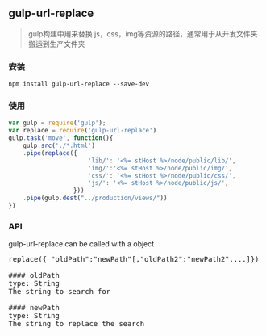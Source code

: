 ## gulp-url-replace
> gulp构建中用来替换 js，css，img等资源的路径，通常用于从开发文件夹搬运到生产文件夹

### 安装
```shell
npm install gulp-url-replace --save-dev
```

### 使用
```js
var gulp = require('gulp');
var replace = require('gulp-url-replace')
gulp.task('move', function(){
    gulp.src('./*.html')
    .pipe(replace({
                      'lib/': '<%= stHost %>/node/public/lib/',
                      'img/':'<%= stHost %>/node/public/img/',
                      'css/': '<%= stHost %>/node/public/css/',
                      'js/': '<%= stHost %>/node/public/js/',
                  }))
    .pipe(gulp.dest("../production/views/"))
})
```

### API
gulp-url-replace can be called with a object  
<pre>replace({ "oldPath":"newPath"[,"oldPath2":"newPath2",...]})</re>

#### oldPath
type: String  
The string to search for

#### newPath
type: String  
The string to replace the search
